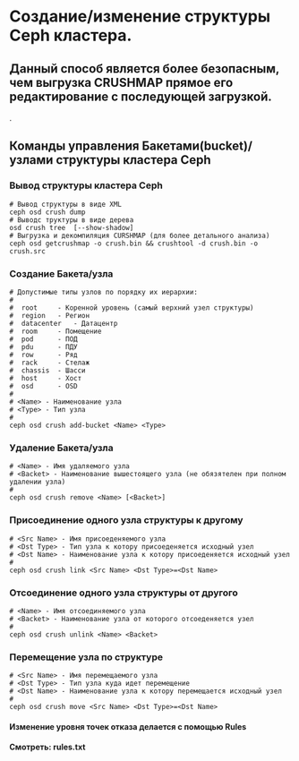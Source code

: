 
#  Создание/изменение  структуры Ceph кластера.

## Данный способ является более безопасным, чем выгрузка CRUSHMAP прямое его редактирование с последующей загрузкой.

.
## Команды  управления Бакетами(bucket)/узлами структуры кластера Ceph


### Вывод структуры кластера Ceph

	# Вывод структуры в виде XML
	ceph osd crush dump
	# Выводс труктуры в виде дерева 
	osd crush tree	[--show-shadow]												
	# Выгрузка и декомпиляция CURSHMAP (для более детального анализа)
	ceph osd getcrushmap -o crush.bin && crushtool -d crush.bin -o crush.src		

### Создание Бакета/узла
	# Допустимые типы узлов по порядку их иерархии:
	#
	#  root 	- Коренной уровень (самый верхний узел структуры)
	#  region	- Регион
	#  datacenter	- Датацентр
	#  room		- Помещение
	#  pod		- ПОД
	#  pdu		- ПДУ
	#  row		- Ряд
	#  rack		- Стелаж
	#  chassis	- Шасси
	#  host		- Хост
	#  osd		- OSD
	#
	# <Name> - Наименование узла
	# <Type> - Тип узла
	# 
	ceph osd crush add-bucket <Name> <Type>

### Удаление Бакета/узла
	# <Name> - Имя удаляемого узла
	# <Backet> - Наименование вышестоящего узла (не обязятелен при полном удалении узла)
	#
	ceph osd crush remove <Name> [<Backet>]

### Присоединение  одного узла структуры к другому
 
	# <Src Name> - Имя присоеденяемого узла
	# <Dst Type> - Тип узла к котору присоеденяется исходный узел
	# <Dst Name> - Наименование узла к котору присоеденяется исходный узел
	#
	ceph osd crush link <Src Name> <Dst Type>=<Dst Name>

### Отсоединение  одного узла структуры от другого
	# <Name> - Имя отсоединяемого узла
	# <Backet> - Наименование узла от которого отсоеденяется узел
	#
	ceph osd crush unlink <Name> <Backet>


### Перемещение узла по структуре
	# <Src Name> - Имя перемещаемого узла
	# <Dst Type> - Тип узла куда идет перемещение
	# <Dst Name> - Наименование узла к котору перемещается исходный узел
	#
	ceph osd crush move <Src Name> <Dst Type>=<Dst Name>


####  Изменение уровня точек отказа делается с помощью Rules 
#### Смотреть: rules.txt
